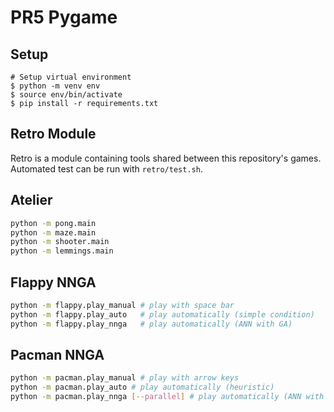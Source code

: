 # PR5 Pygame

## Setup

```shell
# Setup virtual environment
$ python -m venv env
$ source env/bin/activate
$ pip install -r requirements.txt
```

## Retro Module

Retro is a module containing tools shared between this repository's games. Automated test can be run with `retro/test.sh`.

## Atelier

~~~sh
python -m pong.main
python -m maze.main
python -m shooter.main
python -m lemmings.main
~~~

## Flappy NNGA

~~~sh
python -m flappy.play_manual # play with space bar
python -m flappy.play_auto   # play automatically (simple condition)
python -m flappy.play_nnga   # play automatically (ANN with GA)
~~~

## Pacman NNGA

~~~sh
python -m pacman.play_manual # play with arrow keys
python -m pacman.play_auto # play automatically (heuristic)
python -m pacman.play_nnga [--parallel] # play automatically (ANN with GA)
~~~
